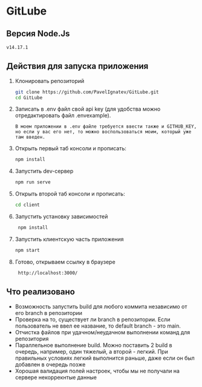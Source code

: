 # GitLube

## Версия Node.Js

```sh
v14.17.1
```

## Действия для запуска приложения

1. Клонировать репозиторий

    ```sh
    git clone https://github.com/PavelIgnatev/GitLube.git
    cd GitLube
    ```
   
2. Записать в .env файл свой api key (для удобства можно отредактировать файл .envexample). <br>

   ```text 
   В моем приложении в .env файле требуется ввести также и GITHUB_KEY, 
   но если у вас его нет, то можно воспользоваться моим, который уже там введен.
   ```
   
3. Открыть первый таб консоли и прописать:

    ```sh
    npm install
    ```
    
4. Запустить dev-сервер

    ```sh
    npm run serve
    ```
    
5. Открыть второй таб консоли и прописать:

    ```sh
    cd client
    ```
    
6. Запустить установку зависимостей

   ```sh
    npm install
    ```
    
7. Запустить клиентскую часть приложения

    ```sh
    npm start
    ```
8. Готово, открываем ссылку в браузере

   ```sh
    http://localhost:3000/
    ```
    

## Что реализовано

- Возможность запустить build для любого коммита независимо от его branch в репозитории
- Проверка на то, существует ли branch в репозитории. Если пользователь не ввел ее название, то default branch - это main.
- Отчистка файлов при удачном/неудачном выполнении команд для репозитория
- Параллельное выполнение build. Можно поставить 2 build в очередь, например, один тяжелый, а второй - легкий. При правильных условиях легкий выполнится раньше, даже если он был добавлен в очередь позже
- Хорошая валидация полей настроек, чтобы мы не получали на сервере некоррекнтые данные
